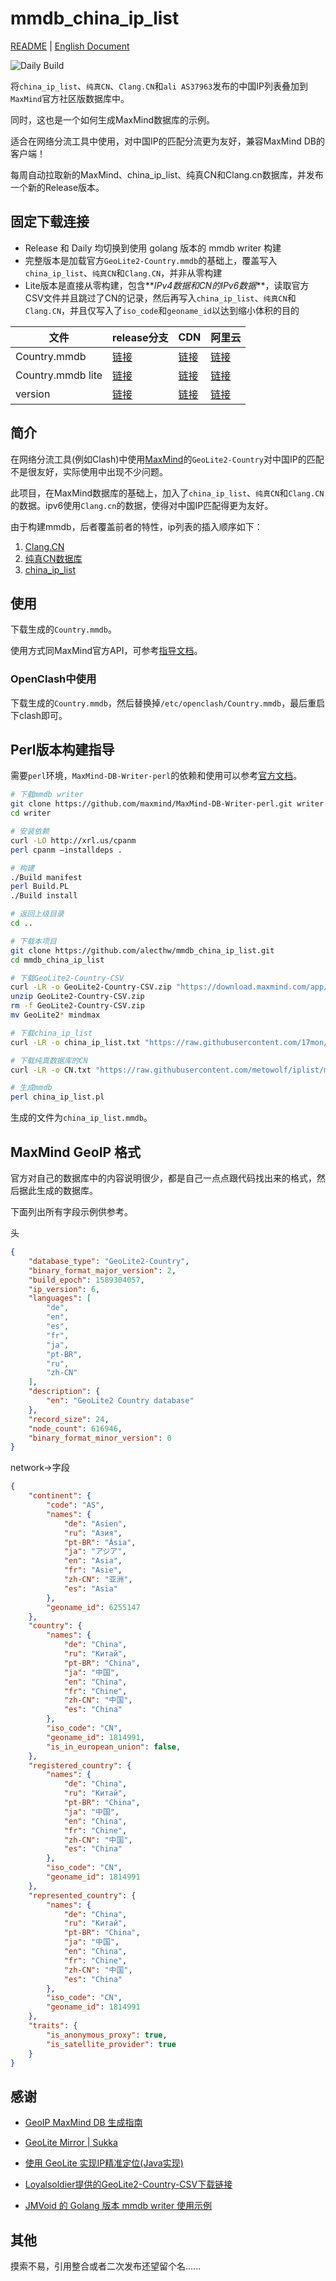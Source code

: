 # mmdb_china_ip_list

[README](README.md) | [English Document](README_en.md)

![Daily Build](https://github.com/alecthw/mmdb_china_ip_list/workflows/Daily%20Build/badge.svg)

将`china_ip_list`、`纯真CN`、`Clang.CN`和`ali AS37963`发布的中国IP列表叠加到`MaxMind`官方社区版数据库中。

同时，这也是一个如何生成MaxMind数据库的示例。

适合在网络分流工具中使用，对中国IP的匹配分流更为友好，兼容MaxMind DB的客户端！

每周自动拉取新的MaxMind、china_ip_list、纯真CN和Clang.cn数据库，并发布一个新的Release版本。

## 固定下载连接

- Release 和 Daily 均切换到使用 golang 版本的 mmdb writer 构建
- 完整版本是加载官方`GeoLite2-Country.mmdb`的基础上，覆盖写入`china_ip_list`、`纯真CN`和`Clang.CN`，并非从零构建
- Lite版本是直接从零构建，包含**_IPv4数据和CN的IPv6数据_**，读取官方CSV文件并且跳过了CN的记录，然后再写入`china_ip_list`、`纯真CN`和`Clang.CN`，并且仅写入了`iso_code`和`geoname_id`以达到缩小体积的目的

| 文件 | release分支 | CDN | 阿里云 |
| ------ | ------ | ------ | ------ |
| Country.mmdb | [链接](https://raw.githubusercontent.com/alecthw/mmdb_china_ip_list/release/Country.mmdb) | [链接](https://cdn.jsdelivr.net/gh/alecthw/mmdb_china_ip_list@release/Country.mmdb) | [链接](http://www.ideame.top/mmdb/Country.mmdb) |
| Country.mmdb lite | [链接](https://raw.githubusercontent.com/alecthw/mmdb_china_ip_list/release/lite/Country.mmdb) | [链接](https://cdn.jsdelivr.net/gh/alecthw/mmdb_china_ip_list@release/lite/Country.mmdb) | [链接](http://www.ideame.top/mmdb/lite/Country.mmdb) |
| version | [链接](https://raw.githubusercontent.com/alecthw/mmdb_china_ip_list/release/version) | [链接](https://cdn.jsdelivr.net/gh/alecthw/mmdb_china_ip_list@release/version) | [链接](http://www.ideame.top/mmdb/version) |

## 简介

在网络分流工具(例如Clash)中使用[MaxMind](https://www.maxmind.com/en/home)的`GeoLite2-Country`对中国IP的匹配不是很友好，实际使用中出现不少问题。

此项目，在MaxMind数据库的基础上，加入了`china_ip_list`、`纯真CN`和`Clang.CN`的数据。ipv6使用`Clang.cn`的数据，使得对中国IP匹配得更为友好。

由于构建mmdb，后者覆盖前者的特性，ip列表的插入顺序如下：

1. [Clang.CN](https://ispip.clang.cn/)
2. [纯真CN数据库](https://raw.githubusercontent.com/metowolf/iplist/master/data/country/CN.txt)
3. [china_ip_list](https://raw.githubusercontent.com/17mon/china_ip_list/master/china_ip_list.txt)

## 使用

下载生成的`Country.mmdb`。

使用方式同MaxMind官方API，可参考[指导文档](http://maxmind.github.io/MaxMind-DB/)。

### OpenClash中使用

下载生成的`Country.mmdb`，然后替换掉`/etc/openclash/Country.mmdb`，最后重启下clash即可。

## Perl版本构建指导

需要`perl`环境，`MaxMind-DB-Writer-perl`的依赖和使用可以参考[官方文档](https://github.com/maxmind/MaxMind-DB-Writer-perl)。

``` bash
# 下载mmdb writer
git clone https://github.com/maxmind/MaxMind-DB-Writer-perl.git writer
cd writer

# 安装依赖
curl -LO http://xrl.us/cpanm
perl cpanm –installdeps .

# 构建
./Build manifest
perl Build.PL
./Build install

# 返回上级目录
cd ..

# 下载本项目
git clone https://github.com/alecthw/mmdb_china_ip_list.git
cd mmdb_china_ip_list

# 下载GeoLite2-Country-CSV
curl -LR -o GeoLite2-Country-CSV.zip "https://download.maxmind.com/app/geoip_download?edition_id=GeoLite2-Country-CSV&license_key=JvbzLLx7qBZT&suffix=zip"
unzip GeoLite2-Country-CSV.zip
rm -f GeoLite2-Country-CSV.zip
mv GeoLite2* mindmax

# 下载china_ip_list
curl -LR -o china_ip_list.txt "https://raw.githubusercontent.com/17mon/china_ip_list/master/china_ip_list.txt"

# 下载纯真数据库的CN
curl -LR -o CN.txt "https://raw.githubusercontent.com/metowolf/iplist/master/data/special/china.txt"

# 生成mmdb
perl china_ip_list.pl
```

生成的文件为`china_ip_list.mmdb`。

## MaxMind GeoIP 格式

官方对自己的数据库中的内容说明很少，都是自己一点点跟代码找出来的格式，然后据此生成的数据库。

下面列出所有字段示例供参考。

头

``` json
{
    "database_type": "GeoLite2-Country",
    "binary_format_major_version": 2,
    "build_epoch": 1589304057,
    "ip_version": 6,
    "languages": [
        "de",
        "en",
        "es",
        "fr",
        "ja",
        "pt-BR",
        "ru",
        "zh-CN"
    ],
    "description": {
        "en": "GeoLite2 Country database"
    },
    "record_size": 24,
    "node_count": 616946,
    "binary_format_minor_version": 0
}
```

network->字段

``` json
{
    "continent": {
        "code": "AS",
        "names": {
            "de": "Asien",
            "ru": "Азия",
            "pt-BR": "Ásia",
            "ja": "アジア",
            "en": "Asia",
            "fr": "Asie",
            "zh-CN": "亚洲",
            "es": "Asia"
        },
        "geoname_id": 6255147
    },
    "country": {
        "names": {
            "de": "China",
            "ru": "Китай",
            "pt-BR": "China",
            "ja": "中国",
            "en": "China",
            "fr": "Chine",
            "zh-CN": "中国",
            "es": "China"
        },
        "iso_code": "CN",
        "geoname_id": 1814991,
        "is_in_european_union": false,
    },
    "registered_country": {
        "names": {
            "de": "China",
            "ru": "Китай",
            "pt-BR": "China",
            "ja": "中国",
            "en": "China",
            "fr": "Chine",
            "zh-CN": "中国",
            "es": "China"
        },
        "iso_code": "CN",
        "geoname_id": 1814991
    },
    "represented_country": {
        "names": {
            "de": "China",
            "ru": "Китай",
            "pt-BR": "China",
            "ja": "中国",
            "en": "China",
            "fr": "Chine",
            "zh-CN": "中国",
            "es": "China"
        },
        "iso_code": "CN",
        "geoname_id": 1814991
    },
    "traits": {
        "is_anonymous_proxy": true,
        "is_satellite_provider": true
    }
}
```

## 感谢

- [GeoIP MaxMind DB 生成指南](https://blog.csdn.net/openex/article/details/53487465)

- [GeoLite Mirror | Sukka](https://geolite.clash.dev/)

- [使用 GeoLite 实现IP精准定位(Java实现)](https://www.jianshu.com/p/1b1a018ae729)

- [Loyalsoldier提供的GeoLite2-Country-CSV下载链接](https://github.com/Loyalsoldier/v2ray-rules-dat)

- [JMVoid 的 Golang 版本 mmdb writer 使用示例](https://github.com/JMVoid/ipip2mmdb)

## 其他

摸索不易，引用整合或者二次发布还望留个名......
